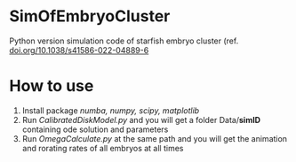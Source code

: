 # SimOfEmbryoCluster
Python version simulation code of starfish embryo cluster (ref. [doi.org/10.1038/s41586-022-04889-6](https://doi.org/10.1038/s41586-022-04889-6)

# How to use
1. Install package *numba, numpy, scipy, matplotlib*
2. Run *CalibratedDiskModel.py* and you will get a folder Data/**simID** containing ode solution and parameters
3. Run *OmegaCalculate.py* at the same path and you will get the animation and rorating rates of all embryos at all times

